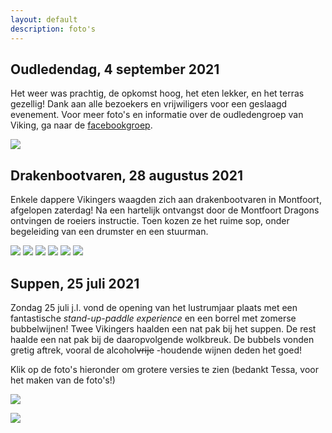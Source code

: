 ```yaml
---
layout: default
description: foto's
---
```

## Oudledendag, 4 september 2021

Het weer was prachtig, de opkomst hoog, het eten lekker, en het terras gezellig! Dank aan alle bezoekers en vrijwiligers voor een geslaagd evenement. Voor meer foto's en informatie over de oudledengroep van Viking, ga naar de [facebookgroep](https://www.facebook.com/groups/1443347109235746).

[![](oudledendagfoto.jpg)](oudledendagfoto.jpg)

## Drakenbootvaren, 28 augustus 2021

Enkele dappere Vikingers waagden zich aan drakenbootvaren in Montfoort, afgelopen zaterdag! Na een hartelijk ontvangst door de Montfoort Dragons ontvingen de roeiers instructie. Toen kozen ze het ruime sop, onder begeleiding van een drumster en een stuurman.

[![](drakenboot1.jpg)](drakenboot1.jpg)
[![](drakenboot2.jpg)](drakenboot2.jpg)
[![](drakenboot3.jpg)](drakenboot3.jpg)
[![](drakenboot4.jpg)](drakenboot4.jpg)
[![](drakenboot5.jpg)](drakenboot5.jpg)
[![](drakenboot6.jpg)](drakenboot6.jpg)

## Suppen, 25 juli 2021

Zondag 25 juli j.l. vond de opening van het lustrumjaar plaats met een fantastische <em>stand-up-paddle experience</em> en een borrel met zomerse bubbelwijnen! Twee Vikingers haalden een nat pak bij het suppen. De rest haalde een nat pak bij de daaropvolgende wolkbreuk. De bubbels vonden gretig aftrek, vooral de alcohol~~vrije~~ -houdende wijnen deden het goed! 

Klik op de foto's hieronder om grotere versies te zien (bedankt Tessa, voor het maken van de foto's!)

[![](lustrum_25juli_groepsfoto.JPG)](lustrum_25juli_groepsfoto.JPG)

[![](lustrum_25juli_steven_nieske.JPG)](lustrum_25juli_steven_nieske.JPG)










